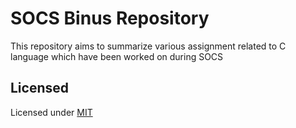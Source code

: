 # SOCS Binus Repository
This repository aims to summarize various assignment related to C language which have been worked on during SOCS

## Licensed
Licensed under [MIT](https://github.com/GWENTzy/SOCS-Binus/blob/main/LICENSE)
